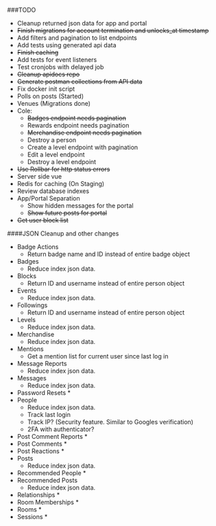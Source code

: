 ###TODO

- Cleanup returned json data for app and portal
- ~~Finish migrations for account termination and unlocks_at timestamp~~
- Add filters and pagination to list endpoints
- Add tests using generated api data
- ~~Finish caching~~
- Add tests for event listeners
- Test cronjobs with delayed job
- ~~Cleanup apidocs repo~~
- ~~Generate postman collections from API data~~
- Fix docker init script
- Polls on posts (Started)
- Venues (Migrations done)
- Cole:
  * ~~Badges endpoint needs pagination~~
  * Rewards endpoint needs pagination
  * ~~Merchandise endpoint needs pagination~~
  * Destroy a person
  * Create a level endpoint with pagination
  * Edit a level endpoint
  * Destroy a level endpoint
- ~~Use Rollbar for http status errors~~
- Server side vue
- Redis for caching (On Staging)
- Review database indexes
- App/Portal Separation
  * Show hidden messages for the portal
  * ~~Show future posts for portal~~
- ~~Get user block list~~


####JSON Cleanup and other changes
- Badge Actions
    * Return badge name and ID instead of entire badge object
- Badges
    * Reduce index json data.
- Blocks
    * Return ID and username instead of entire person object
- Events
    * Reduce index json data.
- Followings
    * Return ID and username instead of entire person object
- Levels
    * Reduce index json data.
- Merchandise
    * Reduce index json data.
- Mentions
    * Get a mention list for current user since last log in
- Message Reports
    * Reduce index json data.
- Messages
    * Reduce index json data.
- Password Resets
    *
- People
    * Reduce index json data.
    * Track last login
    * Track IP? (Security feature. Similar to Googles verification)
    * 2FA with authenticator?
- Post Comment Reports
    *
- Post Comments
    *
- Post Reactions
    *
- Posts
    * Reduce index json data.
- Recommended People
    *
- Recommended Posts
    * Reduce index json data.
- Relationships
    *
- Room Memberships
    *
- Rooms
    *
- Sessions
    *
